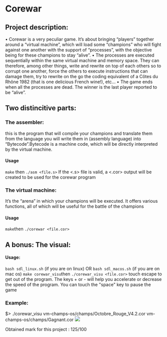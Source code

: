 # Corewar

## Project description:
• Corewar is a very peculiar game. It’s about bringing “players” together around a
“virtual machine”, which will load some “champions” who will fight against one another with the support of “processes”, with the objective being for these champions
to stay “alive”.
• The processes are executed sequentially within the same virtual machine and memory space. They can therefore, among other things, write and rewrite on top of
each others so to corrupt one another, force the others to execute instructions that
can damage them, try to rewrite on the go the coding equivalent of a Côtes du
Rhône 1982 (that is one delicious French wine!), etc...
• The game ends when all the processes are dead. The winner is the last player
reported to be “alive”.

## Two distincitive parts:

### The assembler:
this is the program that will compile your champions and translate them from the language you will write them in (assembly language) into “Bytecode”.Bytecode is a machine code, which will be directly interpreted by the virtual
machine.
#### Usage
```make``` then ```./asm <file.s>```
If the <.s> file is valid, a <.cor> output will be created to be used for the corewar program

### The virtual machine:
It’s the “arena” in which your champions will be executed.
It offers various functions, all of which will be useful for the battle of the champions
#### Usage
```make```then ```./corewar <file.cor>```

## A bonus: The visual:
#### Usage:
```bash sdl_linux.sh``` (if you are on linux) OR ```bash sdl_macos.sh``` (if you are on mac os)
```make corewar_visu```then ```./corewar_visu <file.cor>```
touch escape to get out of the program. The keys + or - will help you accelerate or decrease the speed of the program. You can touch the "space" key to pause the game

### Example:
$> ./corewar_visu vm-champs-os/champs/Octobre_Rouge_V4.2.cor vm-champs-os/champs/Gagnant.cor
![](output/screenshot_visu/Screenshot_octobre_rouge_vs_gagnant.png)

Obtained mark for this project : 125/100
